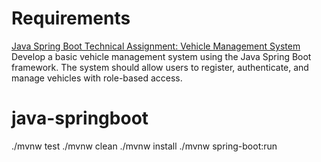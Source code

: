 # Requirements
[Java Spring Boot Technical Assignment: Vehicle Management System](https://dabivn.notion.site/Java-Spring-Boot-Technical-Assignment-Vehicle-Management-System-8406262e4d1b492da4d345657b193011)
Develop a basic vehicle management system using the Java Spring Boot framework. The system should allow users to register, authenticate, and manage vehicles with role-based access.

# java-springboot

./mvnw test
./mvnw clean
./mvnw install
./mvnw spring-boot:run